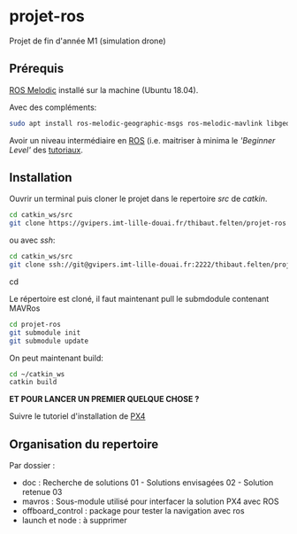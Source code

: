 # projet-ros

Projet de fin d'année M1 (simulation drone)

## Prérequis

[ROS Melodic](https://wiki.ros.org/melodic/Installation) installé sur la machine (Ubuntu 18.04).

Avec des compléments:
```bash
sudo apt install ros-melodic-geographic-msgs ros-melodic-mavlink libgeographic-dev geographiclib-tools geographiclib-doc
```

Avoir un niveau intermédiaire en [ROS](https://wiki.ros.org/) (i.e. maitriser à minima le *'Beginner Level'* des [tutoriaux](https://wiki.ros.org/ROS/Tutorials).

## Installation

Ouvrir un terminal puis cloner le projet dans le repertoire *src* de *catkin*.

```bash
cd catkin_ws/src
git clone https://gvipers.imt-lille-douai.fr/thibaut.felten/projet-ros
```

ou avec *ssh*:

```bash
cd catkin_ws/src
git clone ssh://git@gvipers.imt-lille-douai.fr:2222/thibaut.felten/projet-ros.git
```
cd 

Le répertoire est cloné, il faut maintenant pull le submdodule contenant MAVRos

```bash
cd projet-ros
git submodule init
git submodule update
```
    
On peut maintenant build:

```bash
cd ~/catkin_ws
catkin build
```
**ET POUR LANCER UN PREMIER QUELQUE CHOSE ?**

Suivre le tutoriel d'installation de [PX4](doc/03-tutorial-px4.md#tutoriels-suivis)

## Organisation du repertoire

Par dossier :

- doc : Recherche de solutions 01 - Solutions envisagées 02 - Solution retenue 03
- mavros : Sous-module utilisé pour interfacer la solution PX4 avec ROS
- offboard_control : package pour tester la navigation avec ros
- launch et node : à supprimer